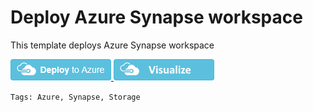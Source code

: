 # Deploy Azure Synapse workspace

This template deploys Azure Synapse workspace

<a href="https://portal.azure.com/#create/Microsoft.Template/uri/https%3A%2F%2Fraw.githubusercontent.com%2Fjocapc%2Fsql-server-samples%2Fsynapse%2Fsamples%2Fmanage%2Fsynapse-analytics%2Fworkspace%2Fazuredeploy.json" target="_blank">
<img src="https://raw.githubusercontent.com/Azure/azure-quickstart-templates/master/1-CONTRIBUTION-GUIDE/images/deploytoazure.png"/>
</a>
<a href="http://armviz.io/#/?load=https%3A%2F%2Fraw.githubusercontent.com%2Fjocapc%2Fsql-server-samples%2Fsynapse%2Fsamples%2Fmanage%2Fsynapse-analytics%2Fworkspace%2Fazuredeploy.json" target="_blank">
<img src="https://raw.githubusercontent.com/Azure/azure-quickstart-templates/master/1-CONTRIBUTION-GUIDE/images/visualizebutton.png"/>
</a>

`Tags: Azure, Synapse, Storage`